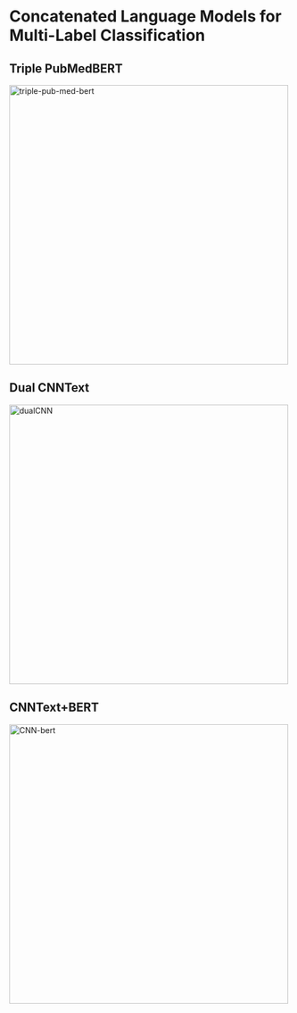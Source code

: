 # Concatenated Language Models for Multi-Label Classification

## Triple PubMedBERT
<img src="https://user-images.githubusercontent.com/60803118/132265150-2a0b950c-1e7f-4873-841c-a3e850c5d1eb.png" alt="triple-pub-med-bert" width="500"/>

## Dual CNNText
<img src="https://user-images.githubusercontent.com/60803118/132265188-a4eef77e-179f-4b97-925e-6baeb4bd4421.png" alt="dualCNN" width="500"/>

## CNNText+BERT
<img src="https://user-images.githubusercontent.com/60803118/132265217-b59cf824-e989-4581-b714-b958089a65f5.png" alt="CNN-bert" width="500"/>




